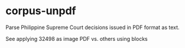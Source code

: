 # corpus-unpdf

Parse Philippine Supreme Court decisions issued in PDF format as text.

See applying 32498 as image PDF vs. others using blocks
